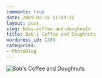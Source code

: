 ```yaml
---
comments: true
date: 2009-02-15 11:59:22
layout: post
slug: bobs-coffee-and-doughnuts
title: Bob's Coffee and Doughnuts
wordpress_id: 1380
categories:
- PhotoBlog
---
```


![Bob's Coffee and Doughnuts](http://ryanfitzer.com/main/wp-content/uploads/2009/02/bobs-coffe-and-doughnuts.jpg)
